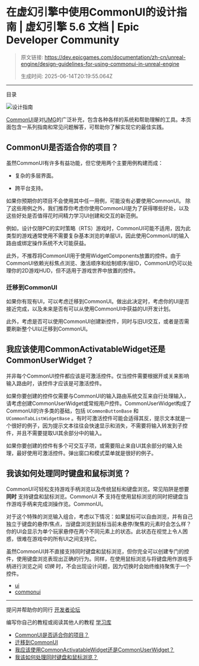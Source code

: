 # 在虚幻引擎中使用CommonUI的设计指南 | 虚幻引擎 5.6 文档 | Epic Developer Community

> 原文链接: https://dev.epicgames.com/documentation/zh-cn/unreal-engine/design-guidelines-for-using-commonui-in-unreal-engine
> 
> 生成时间: 2025-06-14T20:19:55.064Z

---

目录

![设计指南](https://dev.epicgames.com/community/api/documentation/image/b1e22e55-fba8-4701-af6d-b4db5cae1963?resizing_type=fill&width=1920&height=335)

[CommonUI](/documentation/zh-cn/unreal-engine/common-ui-plugin-for-advanced-user-interfaces-in-unreal-engine)是对[UMG](/documentation/zh-cn/unreal-engine/umg-editor-reference-for-unreal-engine)的广泛补充，包含各种各样的系统和帮助理解的工具。本页面包含一系列指南和常见问题解答，可帮助你了解实现它的最佳实践。

## CommonUI是否适合你的项目？

虽然CommonUI有许多有益功能，但它使用两个主要用例构建而成：

-   复杂的多层界面。
    
-   跨平台支持。
    

如果你预期你的项目不会使用其中任一用例，可能没有必要使用CommonUI。 除了这些用例之外，我们推荐你考虑你使用CommonUI是为了获得哪些好处，以及这些好处是否值得花时间精力学习UI创建和交互的新范例。

例如，设计仅限PC的实时策略（RTS）游戏时，CommonUI可能不适用，因为此类型的游戏通常使用不需要复杂基本浏览的单层UI，因此使用CommonUI的输入路由或绑定操作系统不大可能获益。

此外，不推荐将CommonUI用于使用WidgetComponents放置的控件。由于CommonUI依赖光标焦点浏览、激活顺序和绘制顺序/层ID，CommonUI仍可以处理你的2D游戏HUD，但不适用于游戏世界中放置的控件。

### 迁移到CommonUI

如果你有现有UI，可以考虑迁移到CommonUI。做出此决定时，考虑你的UI是否接近完成，以及未来是否有可以从使用CommonUI中获益的UI开发计划。

此外，考虑是否可以使用CommonUI创建新控件，同时与旧UI交互，或者是否需要刷新整个UI以迁移到CommonUI。

## 我应该使用CommonActivatableWidget还是CommonUserWidget？

并非每个CommonUI控件都应该是可激活控件。仅当控件需要根据开或关来影响输入路由时，该控件才应该是可激活控件。

如果你要创建的控件仅需要与CommonUI的输入路由系统交互来自行处理输入，请考虑创建CommonUserWidget或常规用户控件。CommonUserWidget构成了CommonUI的许多类的基础，包括 `UCommonButtonBase` 和 `UCommonTabListWidgetBase` 。有时可激活控件可能会适得其反，提示文本就是一个很好的例子，因为提示文本往往会快速显示和消失，不需要将输入转发到子控件，并且不需要提取UI其余部分中的输入。

如果你要创建的控件有多个可交互子项，或需要阻止来自UI其余部分的输入处理，最好使用可激活控件。弹出窗口和模式菜单就是很好的例子。

## 我该如何处理同时键盘和鼠标浏览？

CommonUI可轻松支持游戏手柄浏览以及传统鼠标和键盘浏览。常见陷阱是想要 **同时** 支持键盘和鼠标浏览。CommonUI **不** 支持在使用鼠标浏览的同时把键盘当作游戏手柄来完成浏操作览。CommonUI。

对于这个特殊的浏览输入组合，考虑以下情况：如果鼠标可以自由浏览，并有自己独立于键盘的悬停/焦点，当键盘浏览到鼠标当前未悬停/聚焦的元素时会怎么样？你的UI会显示为单个玩家悬停在两个不同元素上的状态。此状态在视觉上令人困惑，很难在游戏中的所有UI之间支持它。

虽然CommonUI并不直接支持同时键盘和鼠标浏览，但你完全可以创建专门的控件，使用键盘浏览表现出正确的行为。同样，在使用鼠标浏览与将键盘用作游戏手柄进行浏览之间 *切换* 时，不会出现设计问题，因为切换时会始终维持聚焦于一个控件。

-   [ui](https://dev.epicgames.com/community/search?query=ui)
-   [commonui](https://dev.epicgames.com/community/search?query=commonui)

* * *

提问并帮助你的同行 [开发者论坛](https://forums.unrealengine.com/categories?tag=unreal-engine)

编写你自己的教程或阅读其他人的教程 [学习库](https://dev.epicgames.com/community/unreal-engine/learning)

-   [CommonUI是否适合你的项目？](/documentation/zh-cn/unreal-engine/design-guidelines-for-using-commonui-in-unreal-engine#commonui%E6%98%AF%E5%90%A6%E9%80%82%E5%90%88%E4%BD%A0%E7%9A%84%E9%A1%B9%E7%9B%AE%EF%BC%9F)
-   [迁移到CommonUI](/documentation/zh-cn/unreal-engine/design-guidelines-for-using-commonui-in-unreal-engine#%E8%BF%81%E7%A7%BB%E5%88%B0commonui)
-   [我应该使用CommonActivatableWidget还是CommonUserWidget？](/documentation/zh-cn/unreal-engine/design-guidelines-for-using-commonui-in-unreal-engine#%E6%88%91%E5%BA%94%E8%AF%A5%E4%BD%BF%E7%94%A8commonactivatablewidget%E8%BF%98%E6%98%AFcommonuserwidget%EF%BC%9F)
-   [我该如何处理同时键盘和鼠标浏览？](/documentation/zh-cn/unreal-engine/design-guidelines-for-using-commonui-in-unreal-engine#%E6%88%91%E8%AF%A5%E5%A6%82%E4%BD%95%E5%A4%84%E7%90%86%E5%90%8C%E6%97%B6%E9%94%AE%E7%9B%98%E5%92%8C%E9%BC%A0%E6%A0%87%E6%B5%8F%E8%A7%88%EF%BC%9F)